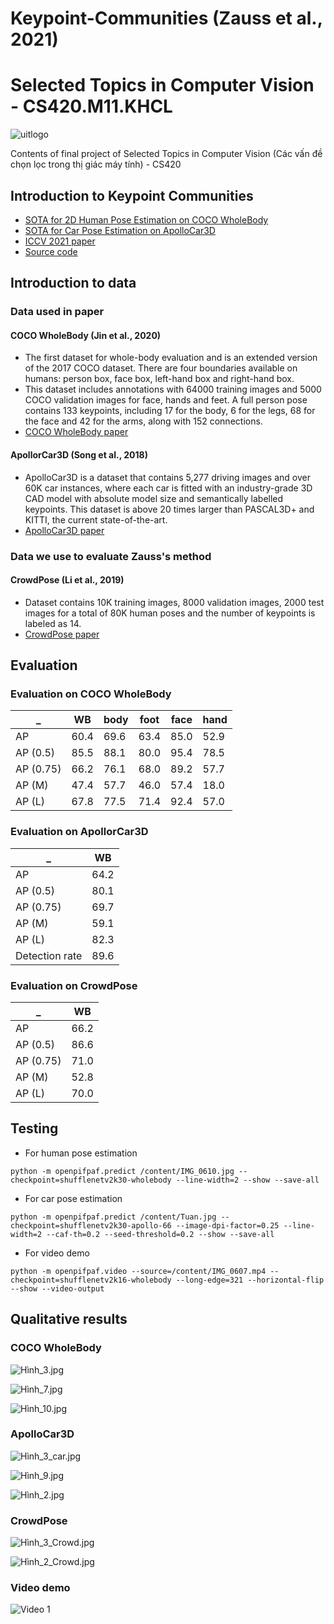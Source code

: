 # Keypoint-Communities (Zauss et al., 2021)

# Selected Topics in Computer Vision - CS420.M11.KHCL

 ![uitlogo](https://portal.uit.edu.vn/Styles/profi/images/logo186x150.png)

Contents of final project of Selected Topics in Computer Vision (Các vấn đề chọn lọc trong thị giác máy tính) - CS420

## **Introduction to Keypoint Communities**
- [SOTA for 2D Human Pose Estimation on COCO WholeBody](https://paperswithcode.com/sota/2d-human-pose-estimation-on-coco-wholebody-1?p=keypoint-communities)
- [SOTA for Car Pose Estimation on ApolloCar3D](https://paperswithcode.com/sota/car-pose-estimation-on-apollocar3d?p=keypoint-communities)
- [ICCV 2021 paper](https://openaccess.thecvf.com/content/ICCV2021/papers/Zauss_Keypoint_Communities_ICCV_2021_paper.pdf)
- [Source code](https://github.com/DuncanZauss/Keypoint_Communities)

## **Introduction to data**
### **Data used in paper**
#### **COCO WholeBody (Jin et al., 2020)**
- The first dataset for whole-body evaluation and is an extended version of the 2017 COCO dataset. There are four boundaries available on humans: person box, face box, left-hand box and right-hand box. 
- This dataset includes annotations with 64000 training images and 5000 COCO validation images for face, hands and feet. A full person pose contains 133 keypoints, including 17 for the body, 6 for the legs, 68 for the face and 42 for the arms, along with 152 connections.
- [COCO WholeBody paper](https://arxiv.org/abs/2007.11858)
#### **ApollorCar3D (Song et al., 2018)**
- ApolloCar3D is a dataset that contains 5,277 driving images and over 60K car instances, where each car is fitted with an industry-grade 3D CAD model with absolute model size and semantically labelled keypoints. This dataset is above 20 times larger than PASCAL3D+ and KITTI, the current state-of-the-art.
- [ApolloCar3D paper](https://arxiv.org/abs/1811.12222)
### **Data we use to evaluate Zauss's method**
#### **CrowdPose (Li et al., 2019)**
- Dataset contains 10K training images, 8000 validation images, 2000 test images for a total of 80K human poses and the number of keypoints is labeled as 14.
- [CrowdPose paper](https://arxiv.org/abs/1812.00324)

## **Evaluation**
### **Evaluation on COCO WholeBody**
_ |WB |body |foot |face |hand
--- | --- | --- | --- | --- | ---
AP | 60.4 | 69.6 | 63.4 | 85.0 | 52.9
AP (0.5) | 85.5 | 88.1 | 80.0 | 95.4 | 78.5
AP (0.75) | 66.2 | 76.1 | 68.0 | 89.2 | 57.7
AP (M) | 47.4 | 57.7 | 46.0 | 57.4 | 18.0
AP (L) | 67.8 | 77.5 | 71.4 | 92.4 | 57.0

### **Evaluation on ApollorCar3D**
_ |WB
--- | --- |
AP | 64.2 |
AP (0.5) | 80.1 |
AP (0.75) | 69.7 |
AP (M) | 59.1 |
AP (L) | 82.3 |
Detection rate | 89.6 |

### **Evaluation on CrowdPose**
_ |WB
--- | --- |
AP | 66.2 |
AP (0.5) | 86.6 |
AP (0.75) | 71.0 |
AP (M) | 52.8 |
AP (L) | 70.0 |

## **Testing**
- For human pose estimation
```
python -m openpifpaf.predict /content/IMG_0610.jpg --checkpoint=shufflenetv2k30-wholebody --line-width=2 --show --save-all
```
- For car pose estimation
```
python -m openpifpaf.predict /content/Tuan.jpg --checkpoint=shufflenetv2k30-apollo-66 --image-dpi-factor=0.25 --line-width=2 --caf-th=0.2 --seed-threshold=0.2 --show --save-all
```
- For video demo
```
python -m openpifpaf.video --source=/content/IMG_0607.mp4 --checkpoint=shufflenetv2k16-wholebody --long-edge=321 --horizontal-flip --show --video-output
```

## **Qualitative results**
### **COCO WholeBody**
![Hình_3.jpg](https://github.com/ndtuan10/Keypoint-Communities/blob/main/demo/%E1%BA%A3nh%20demo/COCO%20WholeBody%20%2B%20ApolloCar3D/output/H%C3%ACnh%203%20(human).jpg)

![Hình_7.jpg](https://github.com/ndtuan10/Keypoint-Communities/blob/main/demo/%E1%BA%A3nh%20demo/COCO%20WholeBody%20%2B%20ApolloCar3D/output/H%C3%ACnh%207.jpeg)

![Hình_10.jpg](https://github.com/ndtuan10/Keypoint-Communities/blob/main/demo/%E1%BA%A3nh%20demo/COCO%20WholeBody%20%2B%20ApolloCar3D/output/H%C3%ACnh%2010.jpeg)

### **ApolloCar3D**
![Hình_3_car.jpg](https://github.com/ndtuan10/Keypoint-Communities/blob/main/demo/%E1%BA%A3nh%20demo/COCO%20WholeBody%20%2B%20ApolloCar3D/output/H%C3%ACnh%203%20(car).png)

![Hình_9.jpg](https://github.com/ndtuan10/Keypoint-Communities/blob/main/demo/%E1%BA%A3nh%20demo/COCO%20WholeBody%20%2B%20ApolloCar3D/output/H%C3%ACnh%209%20(car).png)

![Hình_2.jpg](https://github.com/ndtuan10/Keypoint-Communities/blob/main/demo/%E1%BA%A3nh%20demo/COCO%20WholeBody%20%2B%20ApolloCar3D/output/H%C3%ACnh%202%20(car).jpeg)

### **CrowdPose**
![Hình_3_Crowd.jpg](https://github.com/ndtuan10/Keypoint-Communities/blob/main/demo/%E1%BA%A3nh%20demo/CrowdPose/H%C3%ACnh%201.jpeg)

![Hình_2_Crowd.jpg](https://github.com/ndtuan10/Keypoint-Communities/blob/main/demo/%E1%BA%A3nh%20demo/CrowdPose/H%C3%ACnh%202.jpeg)

### **Video demo**
![Video 1](https://github.com/ndtuan10/Keypoint-Communities/blob/main/demo/video%20demo/output/2.gif)
